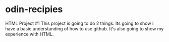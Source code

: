 # odin-recipies
HTML Project #1
This project is going to do 2 things.  Its going to show i have a basic understanding of how to use github.  It's also going to show my experience with HTML.  
